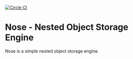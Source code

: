 [![Circle CI](https://circleci.com/gh/koblass/Nose.svg?style=svg)](https://circleci.com/gh/koblass/Nose)

# Nose - Nested Object Storage Engine

 Nose is a simple nested object storage engine.
